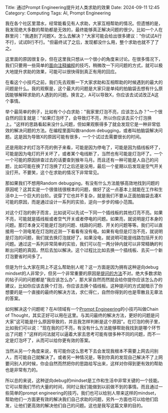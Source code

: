 Title: 通过Prompt Engineering提升对人类求助的效果
Date: 2024-09-11 12:45
Category: Computing
Tags: AI, Prompt Engineering

我在各个社区里潜水，经常能看见有人求助，大家互相帮助的情况。但遗憾的是，我发现绝大多数的帮助都是无效的，最终能够真正解决问题的很少。比如一个人在群里问："我遇到了问题X，怎么去解决？"大家可能会给出很多建议："你试试A行不行，试试B行不行。"但最终试了之后，发现都没什么用，整个求助也就不了了之。

这里面的原因很复杂，但在这里我只想从一个很小的角度来讨论。在很多情况下，我们只要用一些简单的[面向注释编程](https://yage.ai/ai-comment-oriented-programming.html)的技巧，稍微改一下问问题的方式，就可以极大地提升求助的效果，可能可以很快得到真正有用的回应。

在看这个小技巧之前，我们先去观察一下大家求助和互相帮助的时候遇到的最大的问题是什么。我的观察是，这个最大的问题是大家只是单纯的拍脑袋去想有什么原因能够解释求助的人遇到的问题。换言之，A可以导致X，你应该去试试改正A这个事情。

举个最简单的例子，比如有个小白求助："我家里灯泡不亮，应该怎么办？"一个很自然的回复就是："如果灯泡坏了，会导致灯不亮，所以你应该去买个灯泡换上。"这样的思路看起来没什么问题，但如果观察得多了就会发现它是一种非常低效的解决问题的方法。在编程里面叫做random debugging，或者叫拍脑袋解决问题。这是因为导致X的原因可能有很多，一个个试过去需要很长的时间。

还是用刚才的灯泡不亮的例子来看，可能是因为停电了，可能是因为插线板坏了，可能是因为电灯的开关坏了，或者某个电线断了，当然也有可能是灯泡坏了。一个一个可能的原因排查过去的话要查到猴年马月。而且还有一种可能是人自己的问题，比如可能在换了灯泡换了灯之后还是没用，最后一个星期以后发现是空气开关没打开。不要笑，这个在求助的情况下非常常见。

那如果我们不想用Random debugging，有没有什么方法能够高效地找到问题的原因呢？这其实是一个很值钱很根本的问题，做好了这一点基本上就能在工作和生活中上一个巨大的台阶。说穿了它也并不复杂，就是我们不要从正面拍脑袋去凑X可能的原因，而是通过设计一系列的实验，逆向一步步的缩小范围。

对这个灯泡的例子而言，比如说可以先试一下同一个插线板的其他灯亮不亮。如果不亮，可能就是插线板或者空气开关或者停电的问题。如果亮，就说明是灯本身的问题。那灯本身又可能是灯泡的问题、线路的问题、开关的问题等等。我们可以直接用一个测电笔在灯泡附近测一下看看有没有电。如果有电但是灯泡不亮，就说明是灯泡的问题，我们就去换灯泡就好了。如果没电，就说明可能是线路包括开关的问题。通过这一系列非常简单的实验，我们可以在一两分钟内就可以非常精确的判断出问题的真因，然后去加以解决。这个过程比比如去换一个插线板、去买一个新灯泡要省时间多了。

但是为什么大家在网上不这么帮助别人呢？这一方面是因为拥有这种逆向debug mindset的人非常少，但另一个非常重要的原因是[提问的方法](https://yage.ai/correctness-is-meaningless.html)不对。绝大多数求助的帖子问的问题都是"我应该怎么办"，那大家自然而然就会给你提你应该怎么办的建议，比如你应该去换个灯泡，你应该去换个插线板。这种提问的方式就暗示了你想要的是一个直接的最终的解决方法，求仁得仁，自然你得到的也是零散且无章法的答案。

如何解决这个问题呢？在AI领域有一个[Prompt Engineering](https://yage.ai/prompt-engineering-guide.html)的小技巧叫做Chain of Thought，其实正好可以用在这里。与其问最终的解决方法，更好的问题是问大家"这可能是什么原因导致的，并且我怎样判断是这个原因"。在灯泡的例子里，比如我们可以说："现在我的灯不亮，有没有什么方法能够帮助我找到是哪个环节出了问题？"这样的问法就可以逼着大家去思考可能有很多种不同的问题，而不一定是灯泡坏了，从而可以给你更有效的答案。

当然从另一个角度来说，有可能你这么思考下去会发现我根本不需要上网去问别人，而可能自己就解决了。或者另一种情况是，等到你真的发现自己解决不了上网要问别人的时候，你会自然而然把你的思路给写出来，这样对你得到更有效的帮助也是非常有力的。

所以总的来说，这种逆向debug的mindset是工作和生活中非常关键的一个技能。它可以帮我们节约大量的时间，同时让我们能做到以前做不到的事情。而且通过一些简单的prompt engineering的技巧，我们也可以给别人带来这样的mindset，帮助他们一方面更有效的解决我们自己求助的问题，另外一方面也可以给他们启发，让他们更高效的解决他们自己的问题。这也是我写这篇文章的目的。